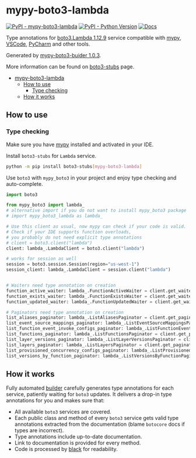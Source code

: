 # mypy-boto3-lambda

[![PyPI - mypy-boto3-lambda](https://img.shields.io/pypi/v/mypy-boto3-lambda.svg?color=blue)](https://pypi.org/project/mypy-boto3-lambda)
[![PyPI - Python Version](https://img.shields.io/pypi/pyversions/mypy-boto3-lambda.svg?color=blue)](https://pypi.org/project/mypy-boto3-lambda)
[![Docs](https://img.shields.io/readthedocs/mypy-boto3-builder.svg?color=blue)](https://mypy-boto3-builder.readthedocs.io/)

Type annotations for
[boto3.Lambda 1.12.9](https://boto3.amazonaws.com/v1/documentation/api/1.12.9/reference/services/lambda.html#Lambda) service
compatible with [mypy](https://github.com/python/mypy), [VSCode](https://code.visualstudio.com/),
[PyCharm](https://www.jetbrains.com/pycharm/) and other tools.

Generated by [mypy-boto3-buider 1.0.3](https://github.com/vemel/mypy_boto3_builder).

More information can be found on [boto3-stubs](https://pypi.org/project/boto3-stubs/) page.

- [mypy-boto3-lambda](#mypy-boto3-lambda)
  - [How to use](#how-to-use)
    - [Type checking](#type-checking)
  - [How it works](#how-it-works)

## How to use

### Type checking

Make sure you have [mypy](https://github.com/python/mypy) installed and activated in your IDE.

Install `boto3-stubs` for `Lambda` service.

```bash
python -m pip install boto3-stubs[mypy-boto3-lambda]
```

Use `boto3` with `mypy_boto3` in your project and enjoy type checking and auto-complete.

```python
import boto3

from mypy_boto3 import lambda_
# alternative import if you do not want to install mypy_boto3 package
# import mypy_boto3_lambda as lambda_

# Use this client as usual, now mypy can check if your code is valid.
# Check if your IDE supports function overloads,
# you probably do not need explicit type annotations
# client = boto3.client("lambda")
client: lambda_.LambdaClient = boto3.client("lambda")

# works for session as well
session = boto3.session.Session(region="us-west-1")
session_client: lambda_.LambdaClient = session.client("lambda")


# Waiters need type annotation on creation
function_active_waiter: lambda_.FunctionActiveWaiter = client.get_waiter("function_active")
function_exists_waiter: lambda_.FunctionExistsWaiter = client.get_waiter("function_exists")
function_updated_waiter: lambda_.FunctionUpdatedWaiter = client.get_waiter("function_updated")

# Paginators need type annotation on creation
list_aliases_paginator: lambda_.ListAliasesPaginator = client.get_paginator("list_aliases")
list_event_source_mappings_paginator: lambda_.ListEventSourceMappingsPaginator = client.get_paginator("list_event_source_mappings")
list_function_event_invoke_configs_paginator: lambda_.ListFunctionEventInvokeConfigsPaginator = client.get_paginator("list_function_event_invoke_configs")
list_functions_paginator: lambda_.ListFunctionsPaginator = client.get_paginator("list_functions")
list_layer_versions_paginator: lambda_.ListLayerVersionsPaginator = client.get_paginator("list_layer_versions")
list_layers_paginator: lambda_.ListLayersPaginator = client.get_paginator("list_layers")
list_provisioned_concurrency_configs_paginator: lambda_.ListProvisionedConcurrencyConfigsPaginator = client.get_paginator("list_provisioned_concurrency_configs")
list_versions_by_function_paginator: lambda_.ListVersionsByFunctionPaginator = client.get_paginator("list_versions_by_function")
```

## How it works

Fully automated [builder](https://github.com/vemel/mypy_boto3_builder) carefully generates
type annotations for each service, patiently waiting for `boto3` updates. It delivers
a drop-in type annotations for you and makes sure that:

- All available `boto3` services are covered.
- Each public class and method of every `boto3` service gets valid type annotations
  extracted from the documentation (blame `botocore` docs if types are incorrect).
- Type annotations include up-to-date documentation.
- Link to documentation is provided for every method.
- Code is processed by [black](https://github.com/psf/black) for readability.